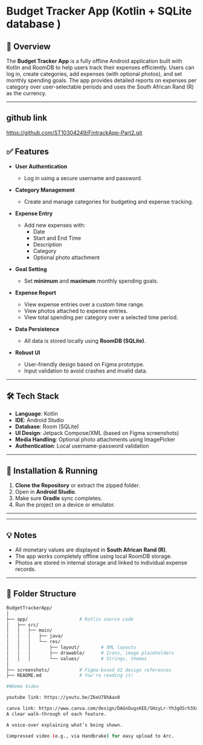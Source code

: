 # Budget Tracker App (Kotlin +  SQLite database )

## 📱 Overview
The **Budget Tracker App** is a fully offline Android application built with Kotlin and RoomDB to help users track their expenses efficiently. Users can log in, create categories, add expenses (with optional photos), and set monthly spending goals. The app provides detailed reports on expenses per category over user-selectable periods and uses the South African Rand (R) as the currency.

---
## github link
https://github.com/ST10304249/FintrackApp-Part2.git


## ✅ Features

- **User Authentication**
  - Log in using a secure username and password.

- **Category Management**
  - Create and manage categories for budgeting and expense tracking.

- **Expense Entry**
  - Add new expenses with:
    - Date
    - Start and End Time
    - Description
    - Category
    - Optional photo attachment

- **Goal Setting**
  - Set **minimum** and **maximum** monthly spending goals.

- **Expense Report**
  - View expense entries over a custom time range.
  - View photos attached to expense entries.
  - View total spending per category over a selected time period.

- **Data Persistence**
  - All data is stored locally using **RoomDB (SQLite)**.

- **Robust UI**
  - User-friendly design based on Figma prototype.
  - Input validation to avoid crashes and invalid data.

---

## 🛠 Tech Stack

- **Language**: Kotlin
- **IDE**: Android Studio
- **Database**: Room (SQLite)
- **UI Design**: Jetpack Compose/XML (based on Figma screenshots)
- **Media Handling**: Optional photo attachments using ImagePicker
- **Authentication**: Local username-password validation

---

## 🔧 Installation & Running

1. **Clone the Repository** or extract the zipped folder.
2. Open in **Android Studio**.
3. Make sure **Gradle** sync completes.
4. Run the project on a device or emulator.

---


---

## 💡 Notes

- All monetary values are displayed in **South African Rand (R)**.
- The app works completely offline using local RoomDB storage.
- Photos are stored in internal storage and linked to individual expense records.

---

## 📂 Folder Structure

```bash
BudgetTrackerApp/
│
├── app/                   # Kotlin source code
│   ├── src/
│   │   ├── main/
│   │   │   ├── java/
│   │   │   └── res/
│   │   │       ├── layout/        # XML layouts
│   │   │       ├── drawable/      # Icons, image placeholders
│   │   │       └── values/        # Strings, themes
│
├── screenshots/           # Figma-based UI design references
├── README.md              # You're reading it!

##Demo Video

youtube link: https://youtu.be/Z6eU78hAav0

canva link: https://www.canva.com/design/DAGnOugsKEE/SHzyLr-Yh3gOSrh3XabMDw/edit?utm_content=DAGnOugsKEE&utm_campaign=designshare&utm_medium=link2&utm_source=sharebutton
A clear walk-through of each feature.

A voice-over explaining what’s being shown.

Compressed video (e.g., via Handbrake) for easy upload to Arc.
